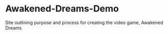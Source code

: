 # Awakened-Dreams-Demo
Site outlining purpose and process for creating the video game, Awakened Dreams
